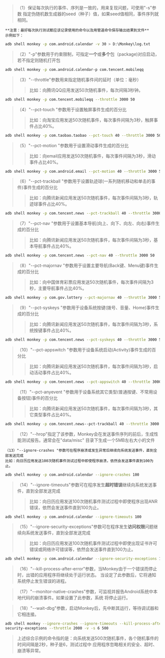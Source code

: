  >（1）保证每次执行的事件、序列是一致的，用来复现问题，可使用"-s"参数
 >指定伪随机数生成器的seed（种子）值，如果seed值相同，事件序列就相同。
    
    **注意：最好每次执行测试都应该记录使用的命令以及用管道命令保存输出结果到文件**
    示例如下：
```sh 
adb shell monkey -p com.android.calendar -v 30 > D:\Monkey\log.txt
```   

>（2）"-p"参数用于约束限制，可指定**一个**或**多个**包（package)对应启动，若不指定则随机打开包
```sh
adb shell monkey -p com.android.calendar-p com.tencent.mobileqq
```

>（3）"--throttle"参数用来指定随机事件间的延时（单位：毫秒）
>>比如：向腾讯QQ应用发送50次随机事件，每次间隔3秒钟。
```sh
adb shell monkey -p com.tencent.mobileqq --throttle 3000 50
```

>（4）"--pct-touch <percent>"参数用于设置触屏事件生成的百分比
>>比如：向淘宝应用发送50次随机事件，每次事件间隔为3秒，触屏事件占比40%。
```sh
adb shell monkey -p com.taobao.taobao --pct-touch 40 --throttle 3000 50
```

>（5）"--pct-motion <percent>"参数用于设置滑动事件生成的百分比
>>比如：向email应用发送50次随机事件，每次事件间隔为3秒，滑动事件占比40%。
```sh
adb shell monkey -p com.android.email --pct-motion 40 --throttle 3000 50
```

>（6）"--pct-trackball <percent>"参数用于设置轨迹球(一系列随机移动和单击的事件)事件生成的百分比
>>比如：向腾讯新闻应用发送50次随机事件，每次事件间隔为3秒，轨迹球事件占比40%。
```sh
adb shell monkey -p com.tencent.news --pct-trackball 40 --throttle 3000 50
```

>（7）"--pct-nav <percent>"参数用于设置基本导航(向上、向下、向左、向右)事件生成的百分比
>>比如：向腾讯新闻应用发送50次随机事件，每次事件间隔为3秒，基本导航事件占比40%。
```sh
adb shell monkey -p com.tencent.news --pct-nav 40 --throttle 3000 50
```

>（8）"--pct-majornav <percent>"参数用于设置主要导航(Back键、Menu键)事件生成的百分比
>>比如：向中国体育彩票应用发送50次随机事件，每次事件间隔为3秒，主要导航事件占比40%。
```sh
adb shell monkey -p com.gov.lottery --pct-majornav 40 --throttle 3000 50
```

>（9）"--pct-syskeys <percent>"参数用于设备系统按键(拨号、音量、Home)事件生成的百分比
>>比如：向腾讯新闻应用发送50次随机事件，每次事件间隔为3秒，系统按键事件占比40%。
```sh
adb shell monkey -p com.tencent.news --pct-syskeys 40 --throttle 3000 50
```

>（10）"--pct-appswitch <percent>"参数用于设备系统启动(Activity)事件生成的百分比
>>比如：向腾讯新闻应用发送50次随机事件，每次事件间隔为3秒，启动活动事件占比40%。
```sh
adb shell monkey -p com.tencent.news --pct-appswitch 40 --throttle 3000 50
```

>（11）"--pct-anyevent <percent>"参数用于设备系统其它类型(普通按键、不常用设备按钮)事件的百分比
>>比如：向腾讯新闻应用发送50次随机事件，每次事件间隔为3秒，其它类型事件占比40%。
```sh
adb shell monkey -p com.tencent.news--pct-trackball 40 --throttle 3000 50
```

>（12）"--hrop"指定了该参数，Monkey会在发送事件序列的前后，生成性能测试报告。通常会在"data/misc"
目录下生成一个5MB左右大小的文件


    （13）"--ignore-crashes "参数可在程序崩溃或发生异常后继续向系统发送事件，直到全部发送完成
    比如：向日历应用发送100次随机事件测试过程中即使程序崩溃，依然会发送事件直到100为止。
```sh
adb shell monkey -p com.android.calendar --ignore-crashes 100
```

>（14）"--ignore-timeouts"参数可在程序发生**超时错误**继续向系统发送事件，直到全部发送完成
 >>比如：向日历应用发送100次随机事件测试过程中即使程序出现ANR错误，依然会发送事件直到100为止。
```sh
adb shell monkey -p com.android.calendar --ignore-timeouts 100
```
>（15）"--ignore-security-exceptions"参数可在程序发生**访问权限**问题继续向系统发送事件，直到全部发送完成
 >>比如：向日历应用发送100次随机事件测试过程中即使出现证书许可错误或网络许可错误等，依然会发送事件直到100为止。
```sh
adb shell monkey -p com.android.calendar --ignore-security-exceptions 100
```
>（16）"--kill-process-after-error"参数，当Monkey由于一个错误而停止时，出错的应用程序将继续处于运行状态。
当设定了此参数后，它将通知系统停止发生错误的进程。

>（17）"--monitor-native-crashes"参数，可监视并报告Android系统中本地代码的崩溃事件。如果设置了此参数，系统
将停止运行。

>（18）"--wait-dbg"参数，启动Monkey后，先中断其运行，等待调试器和它相连接。

```sh
adb shell monkey --ignore-crashes --ignore-timeouts --kill-process-after-error --ignore-
security-exceptions --throttle 2000 -v -s 6 500
```
>上述综合示例的命令指的是：向系统发送500次随机事件，各个随机事件的时间间隔是2秒，种子是6，测试过程中
应用程序忽略相关的安全、超时、崩溃等异常。

